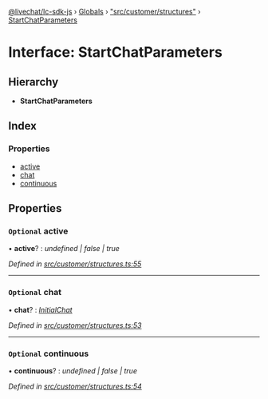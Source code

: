 [@livechat/lc-sdk-js](../README.md) › [Globals](../globals.md) › ["src/customer/structures"](../modules/_src_customer_structures_.md) › [StartChatParameters](_src_customer_structures_.startchatparameters.md)

# Interface: StartChatParameters

## Hierarchy

* **StartChatParameters**

## Index

### Properties

* [active](_src_customer_structures_.startchatparameters.md#optional-active)
* [chat](_src_customer_structures_.startchatparameters.md#optional-chat)
* [continuous](_src_customer_structures_.startchatparameters.md#optional-continuous)

## Properties

### `Optional` active

• **active**? : *undefined | false | true*

*Defined in [src/customer/structures.ts:55](https://github.com/livechat/lc-sdk-js/blob/9364105/src/customer/structures.ts#L55)*

___

### `Optional` chat

• **chat**? : *[InitialChat](_src_objects_index_.initialchat.md)*

*Defined in [src/customer/structures.ts:53](https://github.com/livechat/lc-sdk-js/blob/9364105/src/customer/structures.ts#L53)*

___

### `Optional` continuous

• **continuous**? : *undefined | false | true*

*Defined in [src/customer/structures.ts:54](https://github.com/livechat/lc-sdk-js/blob/9364105/src/customer/structures.ts#L54)*
